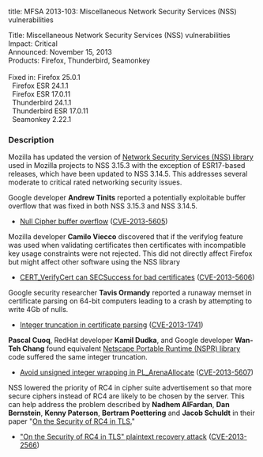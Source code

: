 title: MFSA 2013-103: Miscellaneous Network Security Services (NSS) vulnerabilities

<p>
<span class="label">Title:</span>      Miscellaneous Network Security Services
(NSS) vulnerabilities<br/>
<span class="label">Impact:</span>     Critical<br/>
<span class="label">Announced:</span>  November 15, 2013<br/>
<span class="label">Products:</span>   Firefox, Thunderbird, Seamonkey<br/>
<br/>
<span class="label">Fixed in:</span>   Firefox 25.0.1<br/>
<span class="label">&#160;</span>      Firefox ESR 24.1.1<br/>
<span class="label">&#160;</span>      Firefox ESR 17.0.11<br/>
<span class="label">&#160;</span>      Thunderbird 24.1.1<br/>
<span class="label">&#160;</span>      Thunderbird ESR 17.0.11<br/>
<span class="label">&#160;</span>      Seamonkey 2.22.1<br/>
</p>


<h3>Description</h3>

<p>Mozilla has updated the version of <a href="https://developer.mozilla.org/en-US/docs/Overview_of_NSS">Network Security
Services (NSS) library</a> used in Mozilla projects to NSS 3.15.3 with the
exception of ESR17-based releases, which have been updated to NSS 3.14.5. This
addresses several moderate to critical rated networking security issues.</p>

<p>Google developer <strong>Andrew Tinits</strong> reported a potentially
exploitable buffer overflow that was fixed in both NSS 3.15.3 and NSS
3.14.5.</p>

<ul>
    <li><a href="https://bugzilla.mozilla.org/show_bug.cgi?id=934016">Null
Cipher buffer overflow</a> (<a href="http://cve.mitre.org/cgi-bin/cvename.cgi?name=CVE-2013-5605" class="ex-ref">CVE-2013-5605</a>)</li>
</ul>

<p>Mozilla developer <strong>Camilo Viecco</strong> discovered that if the
verifylog feature was used when validating certificates then certificates with
incompatible key usage constraints were not rejected. This did not directly
affect Firefox but might affect other software using the NSS library</p>

<ul>
    <li><a href="https://bugzilla.mozilla.org/show_bug.cgi?id=910438">
       CERT_VerifyCert can SECSuccess for bad certificates</a> (<a href="http://cve.mitre.org/cgi-bin/cvename.cgi?name=CVE-2013-5606" class="ex-ref">CVE-2013-5606</a>)</li>
</ul>

<p>Google security researcher <strong>Tavis Ormandy</strong> reported a runaway
memset in certificate parsing on 64-bit computers leading to a crash by
attempting to write 4Gb of nulls.</p>

<ul>
    <li><a href="https://bugzilla.mozilla.org/show_bug.cgi?id=925100">
       Integer truncation in certificate parsing</a>
(<a href="http://cve.mitre.org/cgi-bin/cvename.cgi?name=CVE-2013-1741" class="ex-ref">CVE-2013-1741</a>)</li>
</ul>

<p><strong>Pascal Cuoq</strong>, RedHat developer <strong>Kamil Dudka</strong>,
and Google developer <strong>Wan-Teh Chang</strong> found equivalent <a href="https://developer.mozilla.org/en-US/docs/Mozilla/Projects/NSPR">Netscape
Portable Runtime (NSPR) library</a> code suffered the same integer
truncation.</p>

<ul>
    <li><a href="https://bugzilla.mozilla.org/show_bug.cgi?id=927687">
       Avoid unsigned integer wrapping in PL_ArenaAllocate</a> (<a href="http://cve.mitre.org/cgi-bin/cvename.cgi?name=CVE-2013-5607" class="ex-ref">CVE-2013-5607</a>)</li>
</ul>

<p>NSS lowered the priority of RC4 in cipher suite advertisement so
that more secure ciphers instead of RC4 are likely to be chosen by the
server. This can help address the problem described by <strong>Nadhem
AlFardan</strong>, <strong>Dan Bernstein</strong>, <strong>Kenny
Paterson</strong>, <strong>Bertram Poettering</strong> and <strong>Jacob
Schuldt</strong> in their paper "<a href="http://www.isg.rhul.ac.uk/tls/">On the Security of RC4 in
TLS.</a>"</p>

<ul>
    <li><a href="https://bugzilla.mozilla.org/show_bug.cgi?id=850478">
       "On the Security of RC4 in TLS" plaintext recovery attack</a>
(<a href="http://cve.mitre.org/cgi-bin/cvename.cgi?name=CVE-2013-2566" class="ex-ref">CVE-2013-2566</a>)</li>
</ul>




